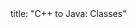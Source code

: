 <frontmatter>
title: "C++ to Java: Classes"
</frontmatter>

<include src="navbar.md" boilerplate />

<include src="container-inPage-asFlat.md" boilerplate />